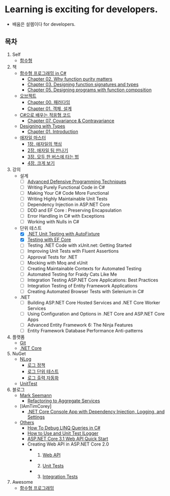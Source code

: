 # Learning is exciting for developers.
- 배움은 설렘이다 for developers.

## 목차
1. Self
   - [함수형](./Self/Functional)
1. 책
   - [함수형 프로그래밍 in C#](./Books/FPinCSharp)
     - [Chapter 02. Why function purity matters](./Books/FPinCSharp/Ch02)
     - [Chapter 03. Designing function signatures and types](./Books/FPinCSharp/Ch03)	
     - [Chapter 05. Designing programs with function composition](./Books/FPinCSharp/Ch05)	
   - [오브젝트](./Books/Object)
     - [Chapter 00. 패러다임](./Books/Object/Ch00)
     - [Chapter 01. 객체, 설계](./Books/Object/Ch01)
   - [C#으로 배우는 적응형 코드](./Books/AdaptiveCode)
     - [Chapter 07. Covariance & Contravariance](./Books/AdaptiveCode/Ch07)
   - [Designing with Types](./Books/DesigningWithTypes)
     - [Chapter 01. Introduction](./Books/DesigningWithTypes/Ch01)
   - [애자일 마스터](./Books/AgileSamurai)
     - [1장. 애자일의 핵심](./Books/AgileSamurai/Ch01.md)
     - [2장. 애자일 팀 만나기](./Books/AgileSamurai/Ch02.md)
     - [3장. 모두 한 버스에 타는 법](./Books/AgileSamurai/Ch03.md)
     - [4장. 크게 보기](./Books/AgileSamurai/Ch04.md)
1. 강의
   - 설계
     - [ ] [Advanced Defensive Programming Techniques](./Lectures/DefensiveProgramming)
     - [ ] Writing Purely Functional Code in C#
     - [ ] Making Your C# Code More Functional
     - [ ] Writing Highly Maintainable Unit Tests
     - [ ] Dependency Injection in ASP.NET Core 
     - [ ] DDD and EF Core : Preserving Encapsulation
     - [ ] Error Handling in C# with Exceptions
     - [ ] Working with Nulls in C#
   - 단위 테스트 
     - [x] [.NET Unit Testing with AutoFixture](./Lectures/.NETUnitTestingWithAutoFixture)
     - [x] [Testing with EF Core](./Lectures/TestingWithEFCore/)
     - [ ] Testing .NET Code with xUnit.net: Getting Started 
     - [ ] Improving Unit Tests with Fluent Assertions
     - [ ] Approval Tests for .NET
     - [ ] Mocking with Moq and xUnit 
     - [ ] Creating Maintainable Contexts for Automated Testing
     - [ ] Automated Testing for Fraidy Cats Like Me
     - [ ] Integration Testing ASP.NET Core Applications: Best Practices
     - [ ] Integration Testing of Entity Framework Applications
     - [ ] Creating Automated Browser Tests with Selenium in C#  
   - .NET
     - [ ] Building ASP.NET Core Hosted Services and .NET Core Worker Services
     - [ ] Using Configuration and Options in .NET Core and ASP.NET Core Apps
     - [ ] Advanced Entity Framework 6: The Ninja Features
     - [ ] Entity Framework Database Performance Anti-patterns
1. 플랫폼
   - [Git](./Platform/Git)
   - [.NET Core](./Platform/NETCore)
1. NuGet
   - [NLog](./NuGet/NLog)
     - [로그 정책](./NuGet/NLog/Policy)
     - [로그 단위 테스트](./NuGet/NLog/UnitTest)
     - [로그 출력 자동화](./NuGet/NLog/Tracer)
   - [UnitTest](./NuGet/UnitTest)
1. 블로그
   - [Mark Seemann](./Blogs/MarkSeemann)
     - [Refactoring to Aggregate Services](./Blogs/MarkSeemann/RefactoringToAggregateServices)
   - [IAmTimCorey]
     - [.NET Core Console App with Dependency Injection, Logging, and Settings](./Blogs/IAmTimCorey/BetterConsoleApp/ConsoleUI)
   - [Others](./Blogs/Others)	
     - [How To Debug LINQ Queries in C#](./Blogs/Others/HowToDebugLINQQueriesInCSharp)
     - [How to Use and Unit Test ILogger](./Blogs/Others/HowToUseAndUnitTestILogger)
     - [ASP.NET Core 3.1 Web API Quick Start](https://medium.com/imaginelearning/asp-net-core-3-1-microservice-quick-start-c0c2f4d6c7fa)
     - Creating Web API in ASP.NET Core 2.0
       - 1. [Web API](https://www.codingame.com/playgrounds/35462/creating-web-api-in-asp-net-core-2-0/part-1---web-api)
       - 2. [Unit Tests](https://www.codingame.com/playgrounds/35462/creating-web-api-in-asp-net-core-2-0/part-2---unit-tests)
       - 3. [Integration Tests](https://www.codingame.com/playgrounds/35462/creating-web-api-in-asp-net-core-2-0/part-3---integration-tests)
1. Awesome
   - [함수형 프로그래밍](./Awesome/FP)
